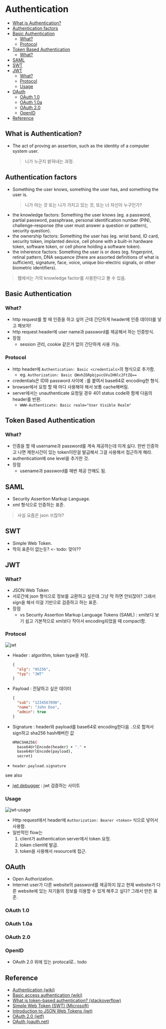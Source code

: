 # Authentication

- [What is Authentication?](#what-is-authentication)
- [Authentication factors](#authentication-factors)
- [Basic Authentication](#basic-authentication)
  - [What?](#what)
  - [Protocol](#protocol)
- [Token Based Authentication](#token-based-authentication)
  - [What?](#what-1)
- [SAML](#saml)
- [SWT](#swt)
- [JWT](#jwt)
  - [What?](#what-2)
  - [Protocol](#protocol-1)
  - [Usage](#usage)
- [OAuth](#oauth)
  - [OAuth 1.0](#oauth-10)
  - [OAuth 1.0a](#oauth-10a)
  - [OAuth 2.0](#oauth-20)
  - [OpenID](#openid)
- [Reference](#reference)

## What is Authentication?

- The act of proving an assertion, such as the identity of a computer system user.
  > 니가 누군지 밝혀내는 과정.

## Authentication factors

- Something the user knows, something the user has, and something the user is.
  > 니가 아는 것 또는 니가 가지고 있는 것, 또는 너 자신이 누구인가?
- the knowledge factors: Something the user knows (eg. a password, partial password, passphrase, personal identification number (PIN), challenge–response (the user must answer a question or pattern), security question).
- the ownership factors: Something the user has (eg. wrist band, ID card, security token, implanted device, cell phone with a built-in hardware token, software token, or cell phone holding a software token).
- the inherence factors: Something the user is or does (eg. fingerprint, retinal pattern, DNA sequence (there are assorted definitions of what is sufficient), signature, face, voice, unique bio-electric signals, or other biometric identifiers).

> 웹에서는 거의 knowledge factor를 사용한다고 볼 수 있음.

## Basic Authentication

### What?

- http request를 할 때 인증을 하고 싶어 근데 간단하게 header에 인증 데이터를 넣고 해보자!
- http request header에 user name과 password를 제공해서 하는 인증방식.
- 장점
  - session 관리, cookie 같은거 없이 간단하게 사용 가능.

### Protocol

- http header에 `Authentication: Basic <credentials>`의 형식으로 추가함.
  - eg. `Authorization: Basic QWxhZGRpbjpvcGVuIHNlc2FtZQ==`
- credentials은 ID와 password 사이에 `:`를 붙여서 base64로 encoding한 형식.
- browser에서 요청 할 때 마다 사용해야 해서 보통 cache해버림.
- server에서는 unauthenticate 요청일 경우 401 status code와 함께 다음의 header를 반환.
  - `WWW-Authenticate: Basic realm="User Visible Realm"`


## Token Based Authentication

### What?

- 인증을 할 때 username과 password를 계속 제공하는데 이게 싫다. 한번 인증하고 나면 제한시간이 있는 token이란걸 발급해서 그걸 사용해서 접근하게 해라.
- authentication에 one level을 추가한 것.
- 장점
  - usename과 password를 매번 제공 안해도 됨.

## SAML

- Security Assertion Markup Language.
- xml 형식으로 인증하는 표준.

> 사실 요즘은 json 쓰잖아?

## SWT

- Simple Web Token.
- 딱히 표준이 없는듯? <- todo: 맞아??

## JWT

### What?

- JSON Web Token
- 서로간에 json 형식으로 정보를 교환하고 싶은데 그냥 막 하면 안되잖아? 그래서 sign을 해서 이걸 기반으로 검증하고 하는 표준.
- 장점
  - vs Security Assertion Markup Language Tokens (SAML) : xml보다 보기 쉽고 기본적으로 xml보다 작아서 encoding되었을 때 compact함.

### Protocol

![jwt](./img/authentication-jwt.png)

- Header : algorithm, token type을 저장.
  ```json
  {
    "alg": "HS256",
    "typ": "JWT"
  }
  ```
- Payload : 전달하고 싶은 데이터
  ```json
  {
    "sub": "1234567890",
    "name": "John Doe",
    "admin": true
  }
  ```
- Signature : header와 payload를 base64로 encoding한다음 `.`으로 합쳐서 sign하고 sha256 hash해버린 값
  ```sh
  HMACSHA256(
    base64UrlEncode(header) + "." +
    base64UrlEncode(payload),
    secret)
  ```
- `header.payload.signature`

see also

- [jwt debugger](https://jwt.io/#debugger-io) : jwt 검증하는 사이트

### Usage

![jwt-usage](./img/authentication-jwt-usage.png)

- Http request에서 header에 `Authorization: Bearer <token>` 식으로 넣어서 사용함.
- 일반적인 flow는
  1. client가 authentication server에서 token 요청.
  2. token client에 발급.
  3. token을 사용해서 resource에 접근.

## OAuth

- Open Authorization.
- Internet user가 다른 website의 password를 제공하지 않고 현재 website가 다른 website에 있는 자기들의 정보를 이용할 수 있게 해주고 싶다? 그래서 만든 표준.

### OAuth 1.0

### OAuth 1.0a

### OAuth 2.0

### OpenID

- OAuth 2.0 위에 있는 protocal로.. todo

## Reference

- [Authentication (wiki)](https://en.wikipedia.org/wiki/Authentication)
- [Basic access authentication (wiki)](https://en.wikipedia.org/wiki/Basic_access_authentication)
- [What is token-based authentication? (stackoverflow)](https://stackoverflow.com/questions/1592534/what-is-token-based-authentication)
- [Simple Web Token (SWT) (Microsoft)](https://docs.microsoft.com/en-us/previous-versions/azure/azure-services/hh781551(v=azure.100)?redirectedfrom=MSDN)
- [Introduction to JSON Web Tokens (jwt)](https://jwt.io/introduction)
- [OAuth 2.0 (ietf)](https://tools.ietf.org/html/rfc6749)
- [OAuth (oauth.net)](https://oauth.net/2/)